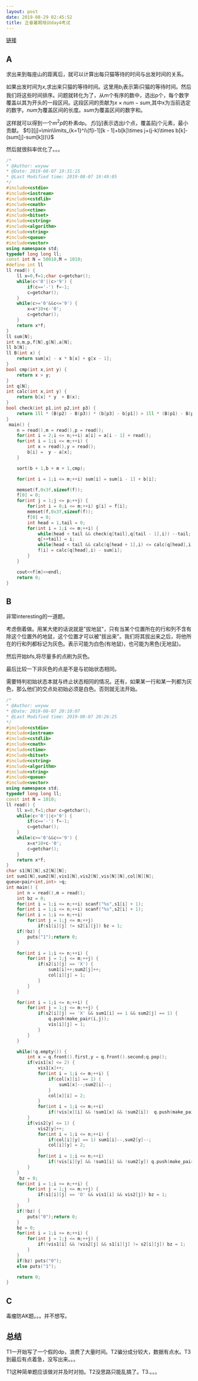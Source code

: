 ```yaml
---
layout: post
date: 2019-08-29 02:45:52
title: 正睿暑期培训day4考试
---
```



[链接](http://zhengruioi.com/contest/363)

## A

求出来到每座山的距离后，就可以计算出每只猫等待的时间与出发时间的关系。

如果出发时间为$x$,求出来只猫的等待时间。这里用$b_i$表示第i只猫的等待时间。然后我们将这些时间排序。问题就转化为了，从m个有序的数中，选出p个，每个数字覆盖以其为开头的一段区间。这段区间的贡献为$x\times num-sum$,其中x为当前选定的数字。$num$为覆盖区间的长度。$sum$为覆盖区间的数字和。

这样就可以得到一个$m^2p$的朴素dp。
$f[i][j]$表示选出i个点，覆盖前j个元素，最小贡献。
$f[i][j]=\min\limits_{k=1}^i\{f[i-1][k - 1]+b[k]\times j+(j-k)\times b[k]-(sum[j]-sum[k]))\}$

然后就很斜率优化了。。。

```cpp
/*
* @Author: wxyww
* @Date: 2019-08-07 19:31:15
* @Last Modified time: 2019-08-07 19:49:05
*/
#include<cstdio>
#include<iostream>
#include<cstdlib>
#include<cmath>
#include<ctime>
#include<bitset>
#include<cstring>
#include<algorithm>
#include<string>
#include<queue>
#include<vector>
using namespace std;
typedef long long ll;
const int N = 50010,M = 1010;
#define int ll
ll read() {
	ll x=0,f=1;char c=getchar();
	while(c<'0'||c>'9') {
		if(c=='-') f=-1;
		c=getchar();
	}
	while(c>='0'&&c<='9') {
		x=x*10+c-'0';
		c=getchar();
	}
	return x*f;
}
ll sum[N];
int n,m,p,f[N],g[N],a[N];
ll b[N];
ll B(int x) {
	return sum[x] - x * b[x] + g[x - 1];
}
bool cmp(int x,int y) {
	return x > y;
}
int q[N];
int calc(int x,int y) {
	return b[x] * y  + B(x);
}
bool check(int p1,int p2,int p3) {
	return 1ll * (B(p2) - B(p3)) * (b[p3] - b[p1]) > 1ll * (B(p1) - B(p3)) * (b[p3] - b[p2]);
}
 main() {
	n = read(),m = read(),p = read();
	for(int i = 2;i <= n;++i) a[i] = a[i - 1] + read();
	for(int i = 1;i <= m;++i) {
		int x = read(),y = read();
		b[i] =  y - a[x];
	}

	sort(b + 1,b + m + 1,cmp);

	for(int i = 1;i <= m;++i) sum[i] = sum[i - 1] + b[i];

	memset(f,0x3f,sizeof(f));
	f[0] = 0;
	for(int j = 1;j <= p;++j) {
		for(int i = 0;i <= m;++i) g[i] = f[i];
		memset(f,0x3f,sizeof(f));
		f[0] = 0;
		int head = 1,tail = 0;
		for(int i = 1;i <= m;++i) {
			while(head < tail && check(q[tail],q[tail - 1],i)) --tail;
			q[++tail] = i;
			while(head < tail && calc(q[head + 1],i) <= calc(q[head],i)) ++head;
			f[i] = calc(q[head],i) - sum[i];
		}
	}

	cout<<f[m]<<endl;
	return 0;
}
```

## B

非常interesting的一道题。

考虑倒着做。用某大佬的话说就是"拔地鼠"，只有当某个位置所在的行和列不含有除这个位置外的地鼠，这个位置才可以被"拔出来"。我们将其拔出来之后，将他所在的行和列都标记为灰色。表示可能为白色(有地鼠)，也可能为黑色(无地鼠)。

然后开始bfs,将尽量多的点刷为灰色。

最后比较一下非灰色的点是不是与初始状态相同。

需要特判初始状态本就与终止状态相同的情况。还有，如果某一行和某一列都为灰色，那么他们的交点处初始必须是白色。否则就无法开始。

```cpp
/*
* @Author: wxyww
* @Date: 2019-08-07 20:10:07
* @Last Modified time: 2019-08-07 20:26:25
*/
#include<cstdio>
#include<iostream>
#include<cstdlib>
#include<cmath>
#include<ctime>
#include<bitset>
#include<cstring>
#include<algorithm>
#include<string>
#include<queue>
#include<vector>
using namespace std;
typedef long long ll;
const int N = 1010;
ll read() {
	ll x=0,f=1;char c=getchar();
	while(c<'0'||c>'9') {
		if(c=='-') f=-1;
		c=getchar();
	}
	while(c>='0'&&c<='9') {
		x=x*10+c-'0';
		c=getchar();
	}
	return x*f;
}
char s1[N][N],s2[N][N];
int sum1[N],sum2[N],vis1[N],vis2[N],vis[N][N],col[N][N];
queue<pair<int,int> >q;
int main() {
	int n = read(),m = read();
	int bz = 0;
	for(int i = 1;i <= n;++i) scanf("%s",s1[i] + 1);
	for(int i = 1;i <= n;++i) scanf("%s",s2[i] + 1);
	for(int i = 1;i <= n;++i) 
		for(int j = 1;j <= m;++j) 
			if(s1[i][j] != s2[i][j]) bz = 1;
	if(!bz) {
		puts("1");return 0;
	}

	for(int i = 1;i <= n;++i) {
		for(int j = 1;j <= m;++j) {
			if(s2[i][j] == 'X') {
				sum1[i]++;sum2[j]++;
				col[i][j] = 1;
			}
		}
	}

	for(int i = 1;i <= n;++i) {
		for(int j = 1;j <= m;++j) {
			if(s2[i][j] == 'X' && sum1[i] == 1 && sum2[j] == 1) {
				q.push(make_pair(i,j));
				vis[i][j] = 1;
			}
		}
	}

	while(!q.empty()) {
		int x = q.front().first,y = q.front().second;q.pop();
		if(vis1[x] <= 2) {
			vis1[x]++;
			for(int i = 1;i <= m;++i) {
				if(col[x][i] == 1) {
					sum1[x]--;sum2[i]--;
				}
				col[x][i] = 2;
			}
			for(int i = 1;i <= m;++i) 
				if(!vis[x][i] && !sum1[x] && !sum2[i])	q.push(make_pair(x,i)),vis[x][i] = 1;
		}
		if(vis2[y] <= 1) {
			vis2[y]++;
			for(int i = 1;i <= n;++i) {
				if(col[i][y] == 1) sum1[i]--,sum2[y]--;
				col[i][y] = 2;
			}
			for(int i = 1;i <= n;++i) 
				if(!vis[i][y] && !sum1[i] && !sum2[y]) q.push(make_pair(i,y)),vis[i][y] = 1;
		}
	}
	 bz = 0;
	for(int i = 1;i <= n;++i) {
		for(int j = 1;j <= m;++j) {
			if(s1[i][j] == 'O' && vis1[i] && vis2[j]) bz = 1;
		}
	}
	if(!bz) {
		puts("0");return 0;
	}
	bz = 0;
	for(int i = 1;i <= n;++i) {
		for(int j = 1;j <= m;++j) {
			if(!vis1[i] && !vis2[j] && s1[i][j] != s2[i][j]) bz = 1; 
		}
	}
	if(bz) puts("0");
	else puts("1");

	return 0;
}
```

## C

毒瘤防AK题。。。并不想写。

## 总结

T1一开始写了一个假的dp，浪费了大量时间。T2骗分成分较大，数据有点水。T3到最后有点着急，没写出来。。。

T1这种简单题应该做对并及时对拍。T2没思路只能乱搞了。T3.。。。